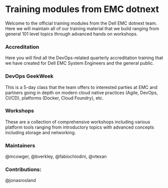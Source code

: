 Training modules from EMC dotnext
================================

Welcome to the official training modules from the Dell EMC dotnext team.  Here we will maintain all of our training material that we build ranging from general 101 level topics through advanced hands on workshops.

### Accreditation

Here you will find all the DevOps-related quarterly accreditation training that we have created for Dell EMC System Engineers and the general public.

### DevOps GeekWeek

This is a 5-day class that the team offers to interested parties at EMC and partners going in depth on modern cloud native practices (Agile, DevOps, CI/CD), platforms (Docker, Cloud Foundry), etc.

### Workshops

These are a collection of comprehensive workshops including various platform tools ranging from introductory topics with advanced concepts including storage and networking.

### Maintainers

@mcowger, @bverkley, @fabiochiodini, @vtexan

### Contributions:

@jonasrosland
